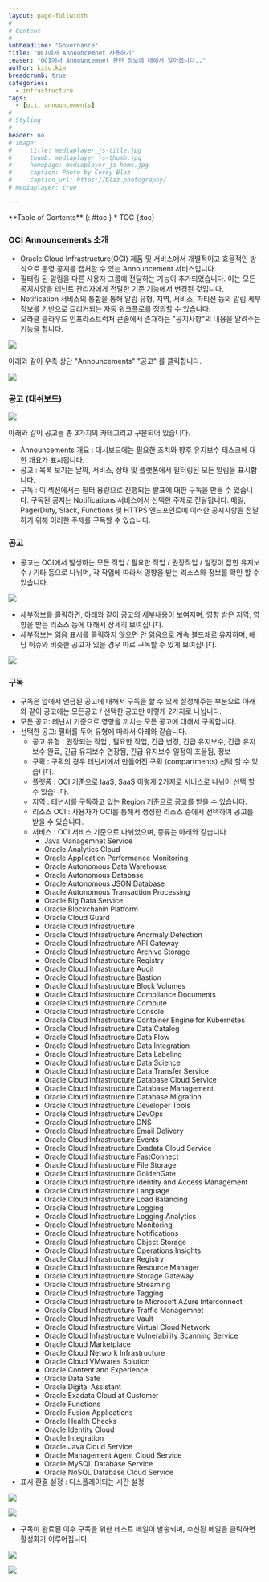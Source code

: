 ```yaml
---
layout: page-fullwidth
#
# Content
#
subheadline: "Governance"
title: "OCI에서 Announcemnet 사용하기"
teaser: "OCI에서 Announcemnet 관련 정보에 대해서 알아봅니다.."
author: kisu.kim
breadcrumb: true
categories:
  - infrastructure
tags:
  - [oci, announcements]
#
# Styling
#
header: no
# image:
#     title: mediaplayer_js-title.jpg
#     thumb: mediaplayer_js-thumb.jpg
#     homepage: mediaplayer_js-home.jpg
#     caption: Photo by Corey Blaz
#     caption_url: https://blaz.photography/
# mediaplayer: true

---
```


<div class="panel radius" markdown="1">
**Table of Contents**
{: #toc }
*  TOC
{:toc}
</div>

### OCI Announcements 소개
- Oracle Cloud Infrastructure(OCI) 제품 및 서비스에서 개별적이고 효율적인 방식으로 운영 공지를 캡처할 수 있는 Announcement 서비스입니다.
- 필터링 된 알림을 다른 사용자 그룹에 전달하는 기능이 추가되었습니다. 이는 모든 공지사항을 테넌트 관리자에게 전달한 기존 기능에서 변경된 것입니다. 
- Notification 서비스의 통합을 통해 알림 유형, 지역, 서비스, 파티션 등의 알림 세부 정보를 기반으로 트리거되는 자동 워크플로를 정의할 수 있습니다.
- 오라클 클라우드 인프라스트럭처 콘솔에서 존재하는 "공지사항"의 내용을 알려주는 기능을 합니다. 

![](/assets/img/infrastructure/announcements/oci_announcement_arch.png)

아래와 같이 우측 상단 "Announcements" "공고" 를 클릭합니다.

![](/assets/img/infrastructure/announcements/SCR-20230308-ngjg.png)


### 공고 (대쉬보드)
  ![](/assets/img/infrastructure/announcements/SCR-20230308-nhfr.png)

아래와 같이 공고늘 총 3가지의 카테고리고 구분되어 있습니다.

- Announcements 개요 : 대시보드에는 필요한 조치와 향후 유지보수 태스크에 대한 개요가 표시됩니다.
- 공고 : 목록 보기는 날짜, 서비스, 상태 및 플랫폼에서 필터링된 모든 알림을 표시합니다.
- 구독 : 이 섹션에서는 필터 용량으로 진행되는 발표에 대한 구독을 만들 수 있습니다. 구독된 공지는 Notifications 서비스에서 선택한 주제로 전달됩니다. 메일, PagerDuty, Slack, Functions 및 HTTPS 엔드포인트에 이러한 공지사항을 전달하기 위해 이러한 주제를 구독할 수 있습니다.

### 공고
- 공고는 OCI에서 발생하는 모든 작업 / 필요한 작업 / 권장작업 / 일정이 잡힌 유지보수 / 기타 등으로 나뉘며, 각 작업에 따라서 영향을 받는 리소스와 정보를 확인 할 수 있습니다.

![](/assets/img/infrastructure/announcements/SCR-20230310-gdgx.png)


- 세부정보를 클릭하면, 아래와 같이 공고의 세부내용이 보여지며, 영향 받은 지역, 영향을 받는 리소스 등에 대해서 상세히 보여집니다.
- 세부정보는 읽음 표시를 클릭하지 않으면 안 읽음으로 계속 볼드채로 유지하며, 해당 이슈와 비슷한 공고가 있을 경우 따로 구독할 수 있게 보여집니다.

![](/assets/img/infrastructure/announcements/SCR-20230310-gerr.png)


### 구독
- 구독은 앞에서 언급된 공고에 대해서 구독을 할 수 있게 설정해주는 부분으로 아래와 같이 공고에는 모든공고 / 선택한 공고만 이렇게 2가지로 나뉩니다. 
- 모든 공고:  테넌시 기준으로 영향을 끼치는 모든 공고에 대해서 구독합니다. 
- 선택한 공고: 필터를 두어 유형에 따라서 아래와 같습니다. 
  - 공고 유형 : 권장되는 작업 , 필요한 작업, 긴급 변경, 긴급 유지보수, 긴급 유지보수 완료, 긴급 유지보수 연장됨, 긴급 유지보수 일정이 조율됨, 정보 
  - 구획 : 구획의 경우 테넌시에서 만들어진 구획 (compartments) 선택 할 수 있습니다.
  - 플랫폼 : OCI 기준으로 IaaS, SaaS 이렇게 2가지로 서비스로 나뉘어 선택 할 수 있습니다.
  - 지역 : 테넌시를 구독하고 있는 Region 기준으로 공고를 받을 수 있습니다. 
  - 리소스 OCI : 사용자가 OCI를 통해서 생성한 리소스 중에서 선택하여 공고를 받을 수 있습니다. 
  - 서비스 : OCI 서비스 기준으로 나뉘었으며, 종류는 아래와 같습니다. 
    - Java Managemnet Service
    - Oracle Analytics Cloud
    - Oracle Application Performance Monitoring
    - Oracle Autonomous Data Warehouse
    - Oracle Autonomous Database
    - Oracle Autonomous JSON Database
    - Oracle Autonomous Transaction Processing
    - Oracle Big Data Service
    - Oracle Blockchanin Platform
    - Oracle Cloud Guard
    - Oracle Cloud Infrastructure
    - Oracle Cloud Infrastructure Anormaly Detection
    - Oracle Cloud Infrastructure API Gateway
    - Oracle Cloud Infrastructure Archive Storage
    - Oracle Cloud Infrastructure Registry
    - Oracle Cloud Infrastructure Audit
    - Oracle Cloud Infrastructure Bastion 
    - Oracle Cloud Infrastructure Block Volumes
    - Oracle Cloud Infrastructure Compliance Documents
    - Oracle Cloud Infrastructure Compute
    - Oracle Cloud Infrastructure Console
    - Oracle Cloud Infrastructure Container Engine for Kubernetes
    - Oracle Cloud Infrastructure Data Catalog
    - Oracle Cloud Infrastructure Data Flow
    - Oracle Cloud Infrastructure Data Integration
    - Oracle Cloud Infrastructure Data Labeling
    - Oracle Cloud Infrastructure Data Science
    - Oracle Cloud Infrastructure Data Transfer Service
    - Oracle Cloud Infrastructure Database Cloud Service
    - Oracle Cloud Infrastructure Database Management
    - Oracle Cloud Infrastructure Database Migration
    - Oracle Cloud Infrastructure Developer Tools
    - Oracle Cloud Infrastructure DevOps
    - Oracle Cloud Infrastructure DNS
    - Oracle Cloud Infrastructure Email Delivery
    - Oracle Cloud Infrastructure Events
    - Oracle Cloud Infrastructure Exadata Cloud Service
    - Oracle Cloud Infrastructure FastConnect
    - Oracle Cloud Infrastructure File Storage
    - Oracle Cloud Infrastructure GoldenGate
    - Oracle Cloud Infrastructure Identity and Access Management
    - Oracle Cloud Infrastructure Language
    - Oracle Cloud Infrastructure Load Balancing
    - Oracle Cloud Infrastructure Logging
    - Oracle Cloud Infrastructure Logging Analytics
    - Oracle Cloud Infrastructure Monitoring
    - Oracle Cloud Infrastructure Notifications
    - Oracle Cloud Infrastructure Object Storage
    - Oracle Cloud Infrastructure Operations Insights
    - Oracle Cloud Infrastructure Registry
    - Oracle Cloud Infrastructure Resource Manager
    - Oracle Cloud Infrastructure Storage Gateway
    - Oracle Cloud Infrastructure Streaming
    - Oracle Cloud Infrastructure Tagging
    - Oracle Cloud Infrastructure to Microsoft AZure Interconnect
    - Oracle Cloud Infrastructure Traffic Managemnet
    - Oracle Cloud Infrastructure Vault
    - Oracle Cloud Infrastructure Virtual Cloud Network
    - Oracle Cloud Infrastructure Vulnerability Scanning Service
    - Oracle Cloud Marketplace
    - Oracle Cloud Network Infrastructure
    - Oracle Cloud VMwares Solution
    - Oracle Content and Experience
    - Oracle Data Safe
    - Oracle Digital Assistant
    - Oracle Exadata Cloud at Customer
    - Oracle Functions
    - Oracle Fusion Applications
    - Oracle Health Checks
    - Oracle Identity Cloud
    - Oracle Integration
    - Oracle Java Cloud Service
    - Oracle Management Agent Cloud Service
    - Oracle MySQL Database Service
    - Oracle NoSQL Database Cloud Service
- 표시 환결 설정 : 디스플레이되는 시간 설정

![](/assets/img/infrastructure/announcements/SCR-20230310-gbro.png)

![](/assets/img/infrastructure/announcements/SCR-20230310-gdas.png)

- 구독이 완료된 이후 구독을 위한 테스트 메일이 발송되며, 수신된 메일을 클릭하면 활성화가 이루어집니다.

![](/assets/img/infrastructure/announcements/SCR-20230310-gsiq.png)

![](/assets/img/infrastructure/announcements/SCR-20230310-gskz.png)
